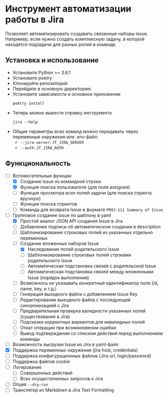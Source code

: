 # Инструмент автоматизации работы в Jira

Позволяет автоматизировать создавать связанные наборы issue.
Например, если нужно создать комплексную задачу,
 в которой находятся подзадачи для разных ролей в команде.

## Установка и использование 

* Установите Python >= 3.6.1
* Установите poetry
* Клонируйте репозиторий
* Перейдите в основную директорию
* Установите зависимости и основное приложение
    ```
    poetry install
    ```
* Теперь можно вывести справку инструмента
    ```
    jira --help
    ```
* Общие параметры всех команд можно передавать через переменные окружения или .env-файл:
    * `--jira-server`: `JT_JIRA_SERVER`
    * `--auth`: `JT_JIRA_AUTH`

## Функциональность

- [ ] Вспомогательные функции
    - [x] Создание issue из командной строки
    - [x] Функция поиска пользователя (для поля assignee)
    - [ ] Функция просмотра всех полей задачи (для поиска спринта вручную)
    - [ ] Функция поиска спринтов
    - [ ] Команда для возврата Issue в формате `PROJ-111 Summary of Issue`
- [ ] Групповое создание issue по шаблону в yaml
    - [x] Простой аналог JSON API создания Issue в Jira
    - [ ] Добавление подписи об автоматическом создании в description
    - [ ] Шаблонизирование строковых полей из указанных отдельно переменных
    - [ ] Создание вложенных наборов Issue
        - [x] Наследование полей родительского Issue
        - [ ] Шаблонизирование строковых полей строками родительского Issue
        - [ ] Автоматическая подстановка связей с родительской Issue
        - [ ] Автоматическая подстановка связей между вложенными Issue (порядок выполнения)
    - [ ] Возможнось не указывать конкретный идентификатор поля (id, name, key, и т.д.)
    - [ ] Генерация выходного файла с добавлением Issue Key
    - [ ] Редактирование выходного файла с последующей синхронизацией с Jira
    - [ ] Предварительная проверка валидности указанных полей (существование в Jira)
    - [ ] Подсказки корректных вариантов для невалидных полей
    - [ ] Откат операции при возникновении ошибки
    - [ ] Вывод подтверждения со списком действий перед выполнением команды
- [ ] Возможность выгрузки Issue из Jira в yaml-файл
- [x] Поддержка переменных окружения (jira host, credentials)
- [ ] Поддержка конфигурационных файлов (Jira url, login/password)
- [ ] Поддержка файлов cookie
- [ ] Логирование
    - [ ] Совершенных действий
    - [ ] Всех осуществленных запросов к Jira
- [ ] Опция `--dry-run`
- [ ] Транслятор из Markdown в Jira Text Formatting
